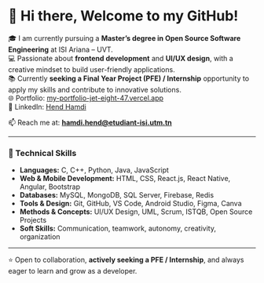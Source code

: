 # 👋 Hi there, Welcome to my GitHub!

🎓 I am currently pursuing a **Master’s degree in Open Source Software Engineering** at ISI Ariana – UVT.  
💻 Passionate about **frontend development** and **UI/UX design**, with a creative mindset to build user-friendly applications.  
📚 Currently **seeking a Final Year Project (PFE) / Internship** opportunity to apply my skills and contribute to innovative solutions.  
🌐 Portfolio: [my-portfolio-jet-eight-47.vercel.app](https://my-portfolio-jet-eight-47.vercel.app/)  
🔗 LinkedIn: [Hend Hamdi](https://www.linkedin.com/in/hend-hamdi-6a9934243/) 

📫 Reach me at: **hamdi.hend@etudiant-isi.utm.tn**  

---

### 🚀 Technical Skills
- **Languages:** C, C++, Python, Java, JavaScript  
- **Web & Mobile Development:** HTML, CSS, React.js, React Native, Angular, Bootstrap  
- **Databases:** MySQL, MongoDB, SQL Server, Firebase, Redis  
- **Tools & Design:** Git, GitHub, VS Code, Android Studio, Figma, Canva  
- **Methods & Concepts:** UI/UX Design, UML, Scrum, ISTQB, Open Source Projects  
- **Soft Skills:** Communication, teamwork, autonomy, creativity, organization  


---

⭐ Open to collaboration, **actively seeking a PFE / Internship**, and always eager to learn and grow as a developer.  

